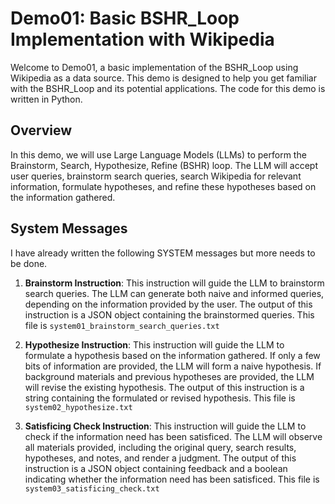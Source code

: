# Demo01: Basic BSHR_Loop Implementation with Wikipedia

Welcome to Demo01, a basic implementation of the BSHR_Loop using Wikipedia as a data source. This demo is designed to help you get familiar with the BSHR_Loop and its potential applications. The code for this demo is written in Python.

## Overview

In this demo, we will use Large Language Models (LLMs) to perform the Brainstorm, Search, Hypothesize, Refine (BSHR) loop. The LLM will accept user queries, brainstorm search queries, search Wikipedia for relevant information, formulate hypotheses, and refine these hypotheses based on the information gathered.

## System Messages

I have already written the following SYSTEM messages but more needs to be done. 

1. **Brainstorm Instruction**: This instruction will guide the LLM to brainstorm search queries. The LLM can generate both naive and informed queries, depending on the information provided by the user. The output of this instruction is a JSON object containing the brainstormed queries. This file is `system01_brainstorm_search_queries.txt`

2. **Hypothesize Instruction**: This instruction will guide the LLM to formulate a hypothesis based on the information gathered. If only a few bits of information are provided, the LLM will form a naive hypothesis. If background materials and previous hypotheses are provided, the LLM will revise the existing hypothesis. The output of this instruction is a string containing the formulated or revised hypothesis. This file is `system02_hypothesize.txt`

3. **Satisficing Check Instruction**: This instruction will guide the LLM to check if the information need has been satisficed. The LLM will observe all materials provided, including the original query, search results, hypotheses, and notes, and render a judgment. The output of this instruction is a JSON object containing feedback and a boolean indicating whether the information need has been satisficed. This file is `system03_satisficing_check.txt`
